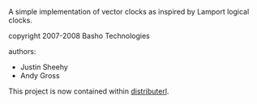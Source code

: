 A simple implementation of vector clocks as inspired by Lamport logical clocks.

copyright 2007-2008 Basho Technologies

authors:
  * Justin Sheehy
  * Andy Gross

This project is now contained within [distributerl](http://distributerl.googlecode.com/).